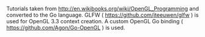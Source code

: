 Tutorials taken from http://en.wikibooks.org/wiki/OpenGL_Programming and converted to the Go language.
GLFW ( https://github.com/jteeuwen/glfw ) is used for OpenGL 3.3 context creation.
A custom OpenGL Go binding ( https://github.com/Agon/Go-OpenGL ) is used.